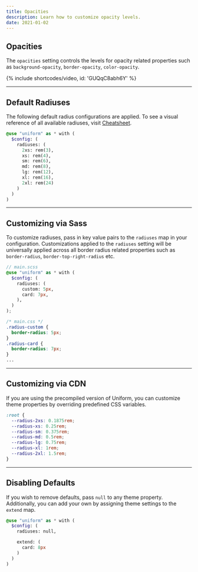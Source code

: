 ```yaml
---
title: Opacities
description: Learn how to customize opacity levels.
date: 2021-01-02
---
```


## Opacities

The `opacities` setting controls the levels for opacity related properties such as `background-opacity`, `border-opacity`, `color-opacity`.

{% include shortcodes/video, id: 'GUQqC8abh6Y' %}

---

## Default Radiuses

The following default radius configurations are applied. To see a visual reference of all available radiuses, visit [Cheatsheet](/cheatsheet/border-radiuses).

```scss
@use "uniform" as * with (
  $config: (
    radiuses: (
      2xs: rem(3),
      xs: rem(4),
      sm: rem(6),
      md: rem(8),
      lg: rem(12),
      xl: rem(16),
      2xl: rem(24)
    )
  )
)
```

---

## Customizing via Sass

To customize radiuses, pass in key value pairs to the `radiuses` map in your configuration. Customizations applied to the `radiuses` setting will be universally applied across all border radius related properties such as `border-radius`, `border-top-right-radius` etc.

```scss
// main.scss
@use "uniform" as * with (
  $config: (
    radiuses: (
      custom: 5px,
      card: 7px,
    ),
  )
);
```

```css
/* main.css */
.radius-custom {
  border-radius: 5px;
}
.radius-card {
  border-radius: 7px;
}
...
```

---

## Customizing via CDN

If you are using the precompiled version of Uniform, you can customize theme properties by overriding predefined CSS variables. 

```css
:root {
  --radius-2xs: 0.1875rem;
  --radius-xs: 0.25rem;
  --radius-sm: 0.375rem;
  --radius-md: 0.5rem;
  --radius-lg: 0.75rem;
  --radius-xl: 1rem;
  --radius-2xl: 1.5rem;
}
```

---

## Disabling Defaults

If you wish to remove defaults, pass `null` to any theme property. Additionally, you can add your own by assigning theme settings to the `extend` map.

```scss
@use "uniform" as * with (
  $config: (
    radiuses: null,

    extend: (
      card: 8px
    )
  )
)
